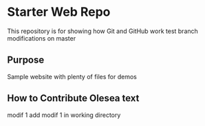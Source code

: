 # Starter Web Repo

This repository is for showing how Git and GitHub work
test branch
modifications on master
## Purpose

Sample website with plenty of files for demos

## How to Contribute Olesea text
modif 1  add
modif 1 in working directory